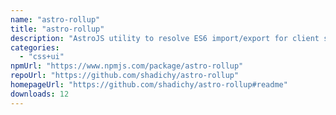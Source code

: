 ```yaml
---
name: "astro-rollup"
title: "astro-rollup"
description: "AstroJS utility to resolve ES6 import/export for client side JavaScript"
categories:
  - "css+ui"
npmUrl: "https://www.npmjs.com/package/astro-rollup"
repoUrl: "https://github.com/shadichy/astro-rollup"
homepageUrl: "https://github.com/shadichy/astro-rollup#readme"
downloads: 12
---
```


